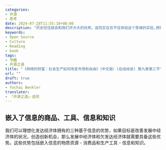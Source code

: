 ```yaml
---
categories:
- 开源
- 思考
date: 2024-07-28T11:55:10+08:00
description: "历史往往就会和我们开大大的玩笑。适兕实在忍不住体验这个思维的实验,想象虚拟的历史，于是尝试花几个月的时间翻译。Enjoy！Happy Reading～"
keywords:
- Open Source
- Culture
- Reading
- book
tags:
- 书籍
- 开源之道
title: "《网络的财富：社会生产如何改变市场和自由》（中文版）(在线阅读) 第九章第三节"
url: ""
draft: true
authors:
- Yochai Benkler
translater:
- 「开源之道」·适兕
---
```


## 嵌入了信息的商品、工具、信息和知识

我们可以理想化发达经济体拥有的三种基于信息的优势，如果目标是改善发展中经济体的状况，创造创新机会，那么发展中经济体和欠发达经济体就需要具备这些优势。这些优势包括嵌入信息的物质资源 - 消费品和生产工具 - 信息和知识。
